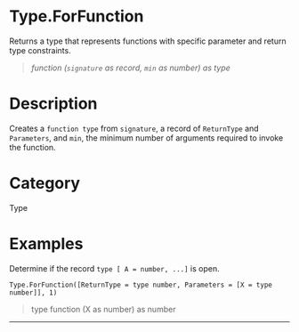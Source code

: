 ﻿# Type.ForFunction
Returns a type that represents functions with specific parameter and return type constraints.
> _function (<code>signature</code> as record, <code>min</code> as number) as type_
# Description 
Creates a <code>function type</code> from <code>signature</code>, a record of <code>ReturnType</code> and <code>Parameters</code>, and <code>min</code>, the minimum number of arguments required to invoke the function.

# Category 
Type
# Examples 
Determine if the record <code>type [ A = number, ...]</code> is open.
```
Type.ForFunction([ReturnType = type number, Parameters = [X = type number]], 1)
```
> type  function (X as number) as number
***
